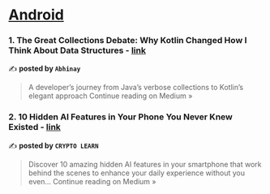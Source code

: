 
<h1><a href=https://medium.com/tag/android/recommended target="_blank" rel="noopener noreferrer">Android</a></h1>
<h3>1. The Great Collections Debate: Why Kotlin Changed How I Think About Data Structures - <a href="https://abhinay212.medium.com/the-great-collections-debate-why-kotlin-changed-how-i-think-about-data-structures-05464badce6a?source=rss------android-5" target="_blank" rel="noopener noreferrer">link</a></h3>

✍️ **posted by `Abhinay`**

<blockquote>A developer’s journey from Java’s verbose collections to Kotlin’s elegant approach
Continue reading on Medium »</blockquote>

<h3>2. 10 Hidden AI Features in Your Phone You Never Knew Existed - <a href="https://medium.com/@CRYPTOLEARN/10-hidden-ai-features-in-your-phone-you-never-knew-existed-9c62244315d2?source=rss------android-5" target="_blank" rel="noopener noreferrer">link</a></h3>

✍️ **posted by `CRYPTO LEARN`**

<blockquote>Discover 10 amazing hidden AI features in your smartphone that work behind the scenes to enhance your daily experience without you even…
Continue reading on Medium »</blockquote>

